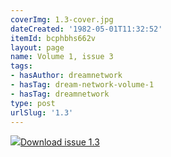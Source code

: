 ```yaml
---
coverImg: 1.3-cover.jpg
dateCreated: '1982-05-01T11:32:52'
itemId: bcphbhs662v
layout: page
name: Volume 1, issue 3
tags:
- hasAuthor: dreamnetwork
- hasTag: dream-network-volume-1
- hasTag: dreamnetwork
type: post
urlSlug: '1.3'
---
```

<img class="card-journal-img" src="../images/1.3-rect.jpg"/><a href="../files/pdfs/Volume_1/1.3_Dream_Network_Bulletin_Vol.1_Issue_3.pdf" download="">Download issue 1.3</a>